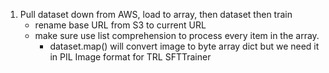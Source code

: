 1. Pull dataset down from AWS, load to array, then dataset then train
    - rename base URL from S3 to current URL
    - make sure use list comprehension to process every item in the array. 
        - dataset.map() will convert image to byte array dict but we need it in PIL Image format for TRL SFTTrainer 